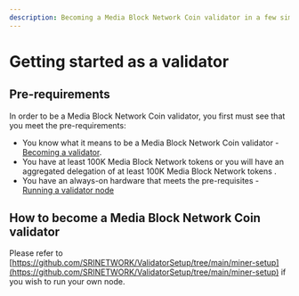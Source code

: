 ```yaml
---
description: Becoming a Media Block Network Coin validator in a few simple steps
---
```


# Getting started as a validator

## Pre-requirements

In order to be a Media Block Network Coin validator, you first must see that you meet the pre-requirements:

* You know what it means to be a Media Block Network Coin validator - [Becoming a validator](how-to-become-a-validator.md#what-it-means-to-be-a-validator).
* You have at least 100K Media Block Network tokens or you will have an aggregated delegation of at least 100K Media Block Network tokens .
* You have an always-on hardware that meets the pre-requisites - [Running a validator node](run-your-own-validator.md#pre-requisites)

## How to become a Media Block Network Coin validator

Please refer to [https://github.com/SRINETWORK/ValidatorSetup/tree/main/miner-setup](https://github.com/SRINETWORK/ValidatorSetup/tree/main/miner-setup) if you wish to run your own node.

